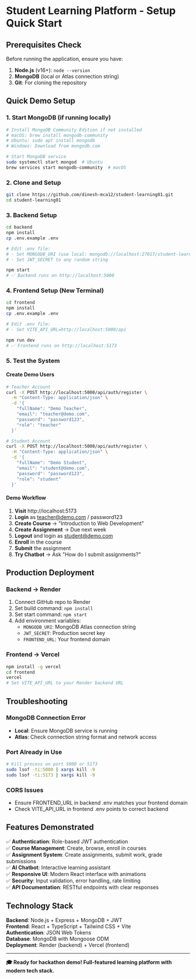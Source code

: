 # Student Learning Platform - Setup Quick Start

## Prerequisites Check

Before running the application, ensure you have:

1. **Node.js** (v16+): `node --version`
2. **MongoDB** (local or Atlas connection string)
3. **Git**: For cloning the repository

## Quick Demo Setup

### 1. Start MongoDB (if running locally)
```bash
# Install MongoDB Community Edition if not installed
# macOS: brew install mongodb-community
# Ubuntu: sudo apt install mongodb
# Windows: Download from mongodb.com

# Start MongoDB service
sudo systemctl start mongod  # Ubuntu
brew services start mongodb-community  # macOS
```

### 2. Clone and Setup
```bash
git clone https://github.com/dinesh-mca12/student-learning01.git
cd student-learning01
```

### 3. Backend Setup
```bash
cd backend
npm install
cp .env.example .env

# Edit .env file:
# - Set MONGODB_URI (use local: mongodb://localhost:27017/student-learning)
# - Set JWT_SECRET to any random string

npm start
# ✅ Backend runs on http://localhost:5000
```

### 4. Frontend Setup (New Terminal)
```bash
cd frontend
npm install
cp .env.example .env

# Edit .env file:
# - Set VITE_API_URL=http://localhost:5000/api

npm run dev
# ✅ Frontend runs on http://localhost:5173
```

### 5. Test the System

#### Create Demo Users
```bash
# Teacher Account
curl -X POST http://localhost:5000/api/auth/register \
  -H "Content-Type: application/json" \
  -d '{
    "fullName": "Demo Teacher",
    "email": "teacher@demo.com", 
    "password": "password123",
    "role": "teacher"
  }'

# Student Account  
curl -X POST http://localhost:5000/api/auth/register \
  -H "Content-Type: application/json" \
  -d '{
    "fullName": "Demo Student",
    "email": "student@demo.com",
    "password": "password123", 
    "role": "student"
  }'
```

#### Demo Workflow
1. **Visit** http://localhost:5173
2. **Login** as teacher@demo.com / password123
3. **Create Course** → "Introduction to Web Development"
4. **Create Assignment** → Due next week
5. **Logout** and login as student@demo.com
6. **Enroll** in the course
7. **Submit** the assignment
8. **Try Chatbot** → Ask "How do I submit assignments?"

## Production Deployment

### Backend → Render
1. Connect GitHub repo to Render
2. Set build command: `npm install`
3. Set start command: `npm start`
4. Add environment variables:
   - `MONGODB_URI`: MongoDB Atlas connection string
   - `JWT_SECRET`: Production secret key
   - `FRONTEND_URL`: Your frontend domain

### Frontend → Vercel
```bash
npm install -g vercel
cd frontend
vercel
# Set VITE_API_URL to your Render backend URL
```

## Troubleshooting

### MongoDB Connection Error
- **Local**: Ensure MongoDB service is running
- **Atlas**: Check connection string format and network access

### Port Already in Use
```bash
# Kill process on port 5000 or 5173
sudo lsof -ti:5000 | xargs kill -9
sudo lsof -ti:5173 | xargs kill -9
```

### CORS Issues
- Ensure FRONTEND_URL in backend .env matches your frontend domain
- Check VITE_API_URL in frontend .env points to correct backend

## Features Demonstrated

✅ **Authentication**: Role-based JWT authentication  
✅ **Course Management**: Create, browse, enroll in courses  
✅ **Assignment System**: Create assignments, submit work, grade submissions  
✅ **AI Chatbot**: Interactive learning assistant  
✅ **Responsive UI**: Modern React interface with animations  
✅ **Security**: Input validation, error handling, rate limiting  
✅ **API Documentation**: RESTful endpoints with clear responses  

## Technology Stack

**Backend**: Node.js + Express + MongoDB + JWT  
**Frontend**: React + TypeScript + Tailwind CSS + Vite  
**Authentication**: JSON Web Tokens  
**Database**: MongoDB with Mongoose ODM  
**Deployment**: Render (backend) + Vercel (frontend)  

---

**🎓 Ready for hackathon demo! Full-featured learning platform with modern tech stack.**
